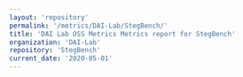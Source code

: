 ```yaml
---
layout: 'repository'
permalink: '/metrics/DAI-Lab/StegBench/'
title: 'DAI Lab OSS Metrics Metrics report for StegBench'
organization: 'DAI-Lab'
repository: 'StegBench'
current_date: '2020-05-01'
---
```


